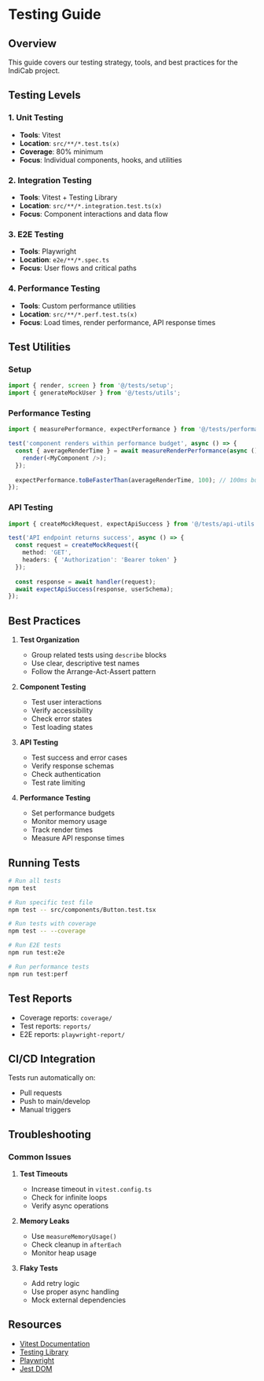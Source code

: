 # Testing Guide

## Overview

This guide covers our testing strategy, tools, and best practices for the IndiCab project.

## Testing Levels

### 1. Unit Testing
- **Tools**: Vitest
- **Location**: `src/**/*.test.ts(x)`
- **Coverage**: 80% minimum
- **Focus**: Individual components, hooks, and utilities

### 2. Integration Testing
- **Tools**: Vitest + Testing Library
- **Location**: `src/**/*.integration.test.ts(x)`
- **Focus**: Component interactions and data flow

### 3. E2E Testing
- **Tools**: Playwright
- **Location**: `e2e/**/*.spec.ts`
- **Focus**: User flows and critical paths

### 4. Performance Testing
- **Tools**: Custom performance utilities
- **Location**: `src/**/*.perf.test.ts(x)`
- **Focus**: Load times, render performance, API response times

## Test Utilities

### Setup
```typescript
import { render, screen } from '@/tests/setup';
import { generateMockUser } from '@/tests/utils';
```

### Performance Testing
```typescript
import { measurePerformance, expectPerformance } from '@/tests/performance-utils';

test('component renders within performance budget', async () => {
  const { averageRenderTime } = await measureRenderPerformance(async () => {
    render(<MyComponent />);
  });
  
  expectPerformance.toBeFasterThan(averageRenderTime, 100); // 100ms budget
});
```

### API Testing
```typescript
import { createMockRequest, expectApiSuccess } from '@/tests/api-utils';

test('API endpoint returns success', async () => {
  const request = createMockRequest({
    method: 'GET',
    headers: { 'Authorization': 'Bearer token' }
  });
  
  const response = await handler(request);
  await expectApiSuccess(response, userSchema);
});
```

## Best Practices

1. **Test Organization**
   - Group related tests using `describe` blocks
   - Use clear, descriptive test names
   - Follow the Arrange-Act-Assert pattern

2. **Component Testing**
   - Test user interactions
   - Verify accessibility
   - Check error states
   - Test loading states

3. **API Testing**
   - Test success and error cases
   - Verify response schemas
   - Check authentication
   - Test rate limiting

4. **Performance Testing**
   - Set performance budgets
   - Monitor memory usage
   - Track render times
   - Measure API response times

## Running Tests

```bash
# Run all tests
npm test

# Run specific test file
npm test -- src/components/Button.test.tsx

# Run tests with coverage
npm test -- --coverage

# Run E2E tests
npm run test:e2e

# Run performance tests
npm run test:perf
```

## Test Reports

- Coverage reports: `coverage/`
- Test reports: `reports/`
- E2E reports: `playwright-report/`

## CI/CD Integration

Tests run automatically on:
- Pull requests
- Push to main/develop
- Manual triggers

## Troubleshooting

### Common Issues

1. **Test Timeouts**
   - Increase timeout in `vitest.config.ts`
   - Check for infinite loops
   - Verify async operations

2. **Memory Leaks**
   - Use `measureMemoryUsage()`
   - Check cleanup in `afterEach`
   - Monitor heap usage

3. **Flaky Tests**
   - Add retry logic
   - Use proper async handling
   - Mock external dependencies

## Resources

- [Vitest Documentation](https://vitest.dev/)
- [Testing Library](https://testing-library.com/)
- [Playwright](https://playwright.dev/)
- [Jest DOM](https://github.com/testing-library/jest-dom) 